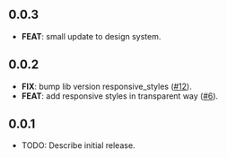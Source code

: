 ## 0.0.3

 - **FEAT**: small update to design system.

## 0.0.2

 - **FIX**: bump lib version responsive_styles ([#12](https://github.com/devsoutinho/flutter-labs/issues/12)).
 - **FEAT**: add responsive styles in transparent way ([#6](https://github.com/devsoutinho/flutter-labs/issues/6)).

## 0.0.1

* TODO: Describe initial release.
